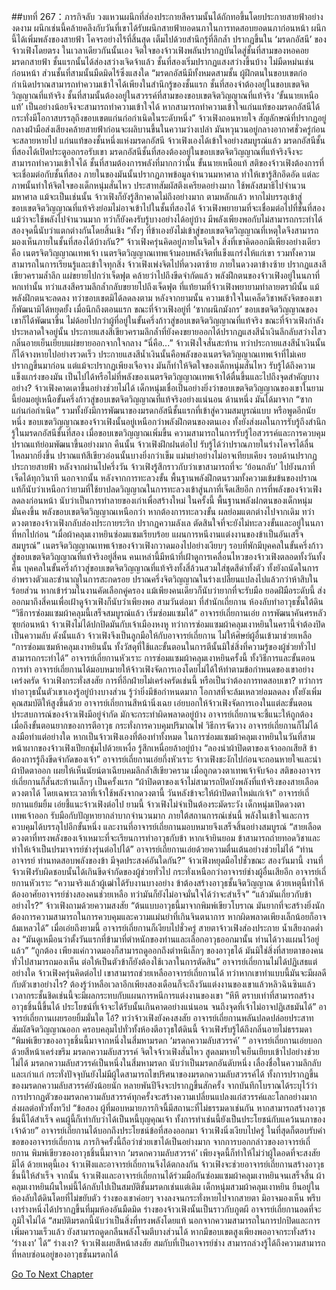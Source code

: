 ##บทที่ 267：ภารกิจลับ
วงแหวนผนึกที่ส่องประกายสีครามนั้นได้ถักทอขึ้นโดยประกายสายฟ้าอย่างงดงาม
ผนึกเช่นนี้คล้ายคลึงกับวันที่เขาได้รับผนึกสายฟ้ายอดนภาในการทดสอบยอดนภาก่อนหน้า ผนึกนี้ได้เพิ่มพลังของสายฟ้า โคจรอย่างไร้ที่สิ้นสุด เต็มไปด้วยสำนึกรู้ที่ลึกล้ำ ปรากฏขึ้นใน ‘มรดกอัสนี’ ของจ้าวเฟิงโดยตรง
ในเวลาเดียวกันนั้นเอง
จิตใจของจ้าวเฟิงพลันปรากฏบันไดสู่ชั้นที่สามของหอคอยมรดกสายฟ้า ชั้นแรกนั้นได้ส่องสว่างเจิดจ้าแล้ว
ชั้นที่สองเริ่มปรากฏแสงสว่างขึ้นบ้าง ไม่มืดหม่นเช่นก่อนหน้า
ส่วนชั้นที่สามนั้นมืดมิดไร้ซึ่งแสงใด
“มรดกอัสนีมีทั้งหมดสามชั้น ผู้ฝึกตนในขอบเขตก่อกำเนิดปราณสามารถทำความเข้าใจได้เพียงในสำนึกรู้ของชั้นแรก ชั้นที่สองจำต้องอยู่ในขอบเขตจิตวิญญาณที่แท้จริง ชั้นที่สามนั้นต้องอยู่ในสวรรค์ที่สามของขอบเขตจิตวิญญาณที่แท้จริง ‘ขั้นนายเหนือแท้’ เป็นอย่างน้อยจึงจะสามารถทำความเข้าใจได้ หากสามารถทำความเข้าใจแก่นแท้ของมรดกอัสนีได้ กระทั่งมีโอกาสบรรลุถึงขอบเขตแก่นก่อกำเนิดในระดับหนึ่ง”
จ้าวเฟิงถอนหายใจ สัญลักษณ์ที่ปรากฏอยู่กลางฝ่ามือส่งเสียงคล้ายสายฟ้าก่อนจะผลิบานขึ้นในความว่างเปล่า มันหวุนวนอยู่กลางอากาศชั่วครู่ก่อนจะสลายหายไป
แก่นแท้ของชั้นหนึ่งแห่งมรดกอัสนี จ้าวเฟิงเองได้เข้าใจอย่างสมบูรณ์แล้ว
มรดกอัสนีชั้นที่สองได้เปิดประตูออกรอรับเขา
มรดกอัสนีชั้นที่สองต้องอยู่ในขอบเขตจิตวิญญาณที่แท้จริงจึงจะสามารถทำความเข้าใจได้
ชั้นที่สามต้องการพลังที่มากกว่านั้น ขั้นนายเหนือแท้
สติของจ้าวเฟิงต้องการที่จะเชื่อมต่อกับชั้นที่สอง ภายในของมันนั้นปรากฏภาพข้อมูลจำนวนมหาศาล ทำให้เขารู้สึกอึดอัด
แต่ละภาพนั้นทำให้จิตใจของเด็กหนุ่มสั่นไหว ประสาทสัมผัสตึงเครียดอย่างมาก ใช้พลังสมาธิไปจำนวนมหาศาล แม้จะเป็นเช่นนั้น จ้าวเฟิงก็ยังรู้สึกาคาดไม่ถึงอย่างมาก
ตามหลักแล้ว หากไม่บรรลุเข้าสู่ขอบเขตจิตวิญญาณที่แท้จริงย่อมไม่อาจเข้าไปในชั้นที่สองได้
จ้าวเฟิงพยายามที่จะเชื่อมต่อไปที่ชั้นที่สอง แม้ว่าจะใช้พลังไปจำนวนมาก ทว่าก็ยังคงรับรู้บางอย่างได้อยู่บ้าง
มีพลังเพียงพอกับไม่สามารถกระทำได้ สองจุดนี้นับว่าแตกต่างกันโดยสิ้นเชิง
“ทั้งๆ ที่ข้าเองยังไม่เข้าสู่ขอบเขตจิตวิญญาณที่เหตุใดจึงสามารถมองเห็นภายในชั้นที่สองได้บ้างกัน?”
จ้าวเฟิงครุ่นคิดอยู่ภายในจิตใจ
สิ่งที่เขาคิดออกมีเพียงอย่างเดียวคือ เนตรจิตวิญญาณเทพเจ้า
เนตรจิตวิญญาณเทพเจ้ามอบพลังจิตที่แข็งแกร่งให้แก่เขา รวมทั้งความสามารถในการเรียนรู้และเข้าใจทุกสิ่ง
จ้าวเฟิงเพ่งจิตไปที่ดวงตาซ้าย
ภายในดวงตาข้างซ้าย ปรากฏแสงสีเขียวครามล้ำลึก แผ่ขยายไปกว่าเจ็ดฟุต คล้ายว่าไปถึงขีดจำกัดแล้ว
พลังฝึกตนของจ้าวเฟิงอยู่ในนภาที่หกเท่านั้น ทว่าแสงสีครามลึกล้ำกลับขยายไปถึงเจ็ดฟุต
ที่แท้ยามที่จ้าวเฟิงพยายามทำลายตราผีนั้น แม้พลังฝึกตนจะลดลง ทว่าขอบเขตมิได้ลดลงตาม หลังจากยามนั้น ความเข้าใจในเคล็ดวิชาพลังจิตของเขาก็พัฒนามิได้หยุดยั้ง
เมื่อนึกถึงตอนแรก ขณะที่จ้าวเฟิงอยู่ที่ ‘ซากผนึกมังกร’ ขอบเขตจิตวิญญาณของเขาก็ได้พัฒนาขึ้น ไม่ด้อยไปกว่าผู้ที่อยู่ในขั้นครึ่งก้าวสู่ขอบเขตจิตวิญญาณที่แท้จริง
ขณะที่จ้าวเฟิงกำลังประหลาดใจอยู่นั้น
ประกายแสงสีเขียวครามลึกล้ำที่ยังคงขยายออกได้ปรากฏแสงสีน้ำเงินลึกลับสว่างไสว กลิ่นอายเย็นเยียบแผ่ขยายออกจากใจกลาง
“นี่คือ...”
จ้าวเฟิงใจสั่นสะท้าน ทว่าประกายแสงสีน้ำเงินนั้นก็ได้จางหายไปอย่างรวดเร็ว
ประกายแสงสีน้ำเงินนั้นคือพลังของเนตรจิตวิญญาณเทพเจ้าที่ไม่เคยปรากฏขึ้นมาก่อน แต่แม้จะปรากฏเพียงเจือจาง มันก็ทำให้จิตใจของเด็กหนุ่มสั่นไหว รับรู้ได้ถึงความแข็งแกร่งของมัน
เป็นไปได้หรือไม่ที่พลังของเนตรจิตวิญญาณเทพเจ้าได้ตื่นขึ้นและไปถึงจุดสำคัญบางอย่าง?
จ้าวเฟิงคาดเดาขึ้นอย่างช่วยไม่ได้
เด็กหนุ่มเชื่อเป็นอย่างยิ่งว่าขอบเขตจิตวิญญาณของเขาในยามนี้ย่อมอยู่เหนือขั้นครึ่งก้าวสู่ขอบเขตจิตวิญญาณที่แท้จริงอย่างแน่นอน
ด้านหนึ่ง มันได้มาจาก “ซากแก่นก่อกำเนิด” รวมทั้งยังมีการพัฒนาของมรดกอัสนีชั้นแรกที่เข้าสู่ความสมบูรณ์แบบ
หรือพูดอีกนัยหนึ่ง
ขอบเขตวิญญาณของจ้าวเฟิงนั้นอยู่เหนือกว่าพลังฝึกตนของตนเอง ทั้งยังส่งผลในการรับรู้ถึงสำนึกรู้ในมรดกอัสนีชั้นที่สอง
เมื่อขอบเขตวิญญาณเพิ่มขึ้น ความสามารถในการรับรู้ไอสวรรค์และการควบคุมปราณแท้ย่อมพัฒนาขึ้นอย่างมาก
คืนนั้น จ้าวเฟิงฝึกฝนต่อไป รับรู้ได้ว่าปราณภายในร่างโคจรได้ลื่นไหลมากยิ่งขึ้น
ปราณแท้สีเขียวอ่อนนั้นบางยิ่งกว่าเข็ม แม่นยำอย่างไม่อาจเทียบเคียง รอบด้านปรากฏประกายสายฟ้า
หลังจากผ่านไปครึ่งวัน
จ้าวเฟิงรู้สึกราวกับว่าเขาสามารถที่จะ ‘ย้อนกลับ’ ไปยังนภาที่เจ็ดได้ทุกวินาที
นอกจากนั้น หลังจากการทะลวงขั้น พื้นฐานพลังฝึกตนรวมทั้งความเข้มข้นของปราณแท้ก็นับว่าเหนือกว่ายามที่ใช้ยาปลดวิญญาณในการทะลวงเข้าสู่นภาที่เจ็ดเสียอีก
การที่พลังของจ้าวเฟิงลดลงก่อนหน้า นับว่าเป็นการทำลายของเก่าเพื่อสร้างใหม่
ในครั้งนี้ พื้นฐานพลังฝกตนของเด็กหนุ่มมั่นคงขึ้น พลังขอบเขตจิตวิญญาณเหนือกว่า หากต้องการทะลวงขั้น ผลย่อมแตกต่างไปจากเดิม
ทว่าดวงตาของจ้าวเฟิงกลับส่องประกายระริก ปรากฏความลังเล ตัดสินใจที่จะยังไม่ทะลวงขั้นและอยู่ในนภาที่หกไปก่อน
“เมื่อผ้าคลุมเงาหยินซ่อมแซมเรียบร้อย แผนการหนีงานแต่งงานของข้าเป็นอันเสร็จสมบูรณ์”
เนตรจิตวิญญาณเทพเจ้าของจ้าวเฟิงกวาดมองไปอย่างเงียบๆ
รอบที่พักมีบุคคลในขั้นครึ่งก้าวสู่ขอบเขตจิตวิญญาณที่แท้จริงอยู่สี่คน คนเหล่านี้มีหน้าที่เฝ้าดูการเคลื่อนไหวของจ้าวเฟิงตลอดทั้งวันทั้งคืน
บุคคลในขั้นครึ่งก้าวสู่ขอบเขตจิตวิญญาณที่แท้จริงทั้งสี่ล้วนสวมใส่ชุดสีดำทั้งตัว ทั้งยังถนัดในการอำพรางตัวและชำนาญในการสะกดรอย
ปราณครึ่งจิตวิญญาณในร่างเปลี่ยนแปลงไปแล้วกว่าห้าสิบในร้อยส่วน หากเข้าร่วมในงานคัดเลือกคู่ครอง แม้เพียงคนเดียวก็นับว่ายากที่จะรับมือ
ยอดฝีมือระดับนี้ ส่งออกมาถึงสี่คนเพื่อเฝ้าดูจ้าวเฟิงก็นับว่าเพียงพอ
สามวันต่อมา
ที่สำนักเถี่ยกาน ห้องลับทำอาวุธชั้นใต้ดิน
“วิธีการซ่อมแซมผ้าคลุมนี้เสร็จสมบูรณ์แล้ว เริ่มซ่อมแซมได้”
อาจารย์เถี่ยกานเอ่ย
การพัฒนาคันศรหลัวซุยก่อนหน้า จ้าวเฟิงไม่ได้ปกปิดมันกับเจ้าเมืองหงหู
ทว่าการซ่อมแซมผ้าคลุมเงาหยินในครานี้จำต้องปิดเป็นความลับ
ดังนั้นแล้ว จ้าวเฟิงจึงเป็นลูกมือให้กับอาจารย์เถี่ยกาน ไม่ให้ศิษย์ผู้อื่นเข้ามาช่วยเหลือ
“การซ่อมแซมห้าคลุมเงาหยินนั้น ทั้งวัสดุที่ใช้และขั้นตอนในการตีนั้นมิใช่สิ่งที่ความรู้ของผู้ช่วยทั่วไปสามารถกระทำได้”
อาจารย์เถี่ยกานหัวเราะ
การซ่อมแซมผ้าคลุมเงาหยินครั้งนี้ ทั้งวิธีการและขั้นตอนการทำ อาจารย์เถี่ยกานได้มอบหมายให้จ้าวเฟิงจัดการเองโดยไม่ได้ให้ทำตามข้อกำหนดของเขาอย่างเคร่งครัด
จ้าวเฟิงกระทั่งสงสัย การที่อีกฝ่ายไม่เคร่งครัดเช่นนี้ หรือเป็นว่าต้องการทดสอบเขา?
ทว่าการทำอาวุธนั้นตัวเขาเองรู้อยู่บ้างบางส่วน รู้ว่ายิ่งมีข้อกำหนดมาก โอกาสที่จะล้มเหลวย่อมลดลง ทั้งยังเพิ่มคุณสมบัติให้สูงขึ้นด้วย
อาจารย์เถี่ยกานสีหน้านิ่งเฉย เอ่ยบอกให้จ้าวเฟิงจัดการเองในแต่ละขั้นตอน
ประสบการณ์ของจ้าวเฟิงมีอยู่จำกัด มักจะกระทำผิดพลาดอยู่บ้าง อาจารย์เถี่ยกานจะชี้แนะให้ถูกต้อง
เมื่อถึงขั้นตอนยากของการตีอาวุธ กระทั่งการควบคุมปริมาณไฟ วิธีการจัดวาง อาจารย์เถี่ยกานก็ไม่ได้ลงมือทำแต่อย่างใด หากเป็นจ้าวเฟิงเองที่ต้องทำทั้งหมด
ในการซ่อมแซมผ้าคลุมเงาหยินในวันที่สาม หน้าผากของจ้าวเฟิงเปียกชุ่มไปด้วยเหงื่อ รู้สึกเหนื่อยล้าอยู่บ้าง
“ลองนำผ้าปิดตาของเจ้าออกเสียสิ ข้าต้องการรู้ถึงขีดจำกัดของเจ้า”
อาจารย์เถี่ยกานเอ่ยกึ่งหัวเราะ
จ้าวเฟิงชะงักไปก่อนจะถอนหายใจและนำผ้าปิดตาออก เผยให้เห็นนัยน์ตาเฉียบคมลึกล้ำสีเขียวคราม
เมื่อถูกดวงตาเทพเจ้าจับจ้อง สติของอาจารย์เถี่ยกานก็สั่นสะท้านเล็กๆ เป็นครั้งแรก
“ผ้าปิดตาของเจ้าไม่สามารถปิดบังพลังที่แท้จริงของสายเลือดดวงตาได้ โดยเฉพาะเวลาที่เจ้าใช้พลังจากดวงตานี้ วันหลังข้าจะให้ผ้าปิดตาใหม่แก่เจ้า”
อาจารย์เถี่ยกานแย้มยิ้ม เอ่ยชี้แนะจ้าวเฟิงต่อไป
ยามนี้
จ้าวเฟิงไม่จำเป็นต้องระมัดระวัง เด็กหนุ่มเปิดดวงตาเทพเจ้าออก รับมือกับปัญหายากลำบากจำนวนมาก
ภายใต้สถานการณ์เช่นนี้ พลังในเข้าใจและการควบคุมได้บรรลุไปอีกขั้นหนึ่ง และงานที่อาจารย์เถี่ยกานมอบหมายจึงเสร็จสิ้นอย่างสมบูรณ์
“สายเลือดดวงตาที่ทรงพลังของเจ้าเหมาะที่จะเรียนการทำอาวุธกับข้า หากเจ้ายินยอม ข้าสามารถถ่ายทอดวิชาและทำให้เจ้าเป็นปรมาจารย์ช่างรุ่นต่อไปได้”
อาจารย์เถี่ยกานเอ่ยด้วยความตื่นเต้นอย่างช่วยไม่ได้
“ท่านอาจารย์ ท่านทดสอบพลังของข้า มีจุดประสงค์อันใดกัน?”
จ้าวเฟิงหยุดมือไปชั่วขณะ
สองวันมานี้ งานที่จ้าวเฟิงรับผิดชอบนั้นได้เกินขีดจำกัดของผู้ช่วยทั่วไป กระทั่งเหนือกว่าอาจารย์ช่างผู้อื่นเสียอีก
อาจารย์เถี่ยกานหัวเราะ “ความจริงแล้วผู้เฒ่าได้รับงานบางอย่าง ข้าต้องสร้างอาวุธชั้นจิตวิญญาณ ด้วยเหตุนี้ทำให้ต้องอาศัยอาจารย์ช่างสองคนช่วยเหลือ ทว่ามันก็ยังไม่อาจมั่นใจได้ว่าจะสำเร็จ”
“แล้วมันเกี่ยวกับข้าอย่างไร?”
จ้าวเฟิงถามด้วยความสงสัย
“ต้นแบบอาวุธนี้มาจากพิมพ์เขียวโบราณ มันยากที่จะสร้างยิ่งนัก ต้องการความสามารถในการควบคุมและความแม่นยำที่เกินจินตนาการ หากผิดพลาดเพียงเล็กน้อยก็อาจล้มเหลวได้”
เมื่อเอ่ยถึงยามนี้ อาจารย์เถี่ยกานก็เงียบไปชั่วครู่
สายตาจ้าวเฟิงส่องประกาย น้ำเสียงกดต่ำลง “มันดูเหมือนว่าตั้งวันแรกที่ข้ามาที่ตำหนักของท่านและเลือกอาวุธออกมานั้น ท่านได้วางแผนไว้อยู่แล้ว”
“ถูกต้อง เพียงแค่กวาดมองก็สามารถดูออกถึงตำหนิเล็กๆ ของอาวุธได้ มันมิใช่สิ่งที่สายตาของคนทั่วไปสามารถมองเห็น ต่อให้เป็นตัวข้าก็ยังต้องใช้เวลาในการตัดสิน”
อาจารย์เถี่ยกานไม่ได้ปฏิเสธแต่อย่างใด
จ้าวเฟิงครุ่นคิดต่อไป เขาสามารถช่วยเหลืออาจารย์เถี่ยกานได้
ทว่าหากเขาทำแบบนี้มันจะมีผลดีกับตัวเขาอย่างไร?
ต้องรู้ว่าหลือเวลาอีกเพียงสองเดือนก็จะถึงวันแต่งงานของเขาแล้วหลิวฉินซินแล้ว
เวลากระชั้นชิดเช่นนี้จะมีผลกระทบกับแผนการหนีการแต่งงานของเขา
“หึหึ ตราบเท่าที่สามารถสร้างอาวุธชิ้นนี้ขึ้นได้ ประโยชน์ที่เจ้าจะได้รับนั้นเกินคาดอย่างแน่นอน จนถึงจุดที่เจ้าไม่อาจปฏิเสธมันได้”
อาจารย์เถี่ยกานเผยรอยยิ้มมั่นใต
โอ้?
ทว่าจ้าวเฟิงยังคงสงสัย
อาจารย์เถี่ยกานพลันปลดปล่อยประสาทสัมผัสจิตวิญญาณออก ครอบคลุมไปทั่วทั้งห้องตีอาวุธใต้ดินนี้
จ้าวเฟิงรับรู้ได้ถึงกลิ่นอายไม่ธรรมดา
“พิมพ์เขียวของอาวุธชิ้นนี้มาจากหนึ่งในสี่มหามรดก ‘มรดกความลับสวรรค์’ ”
อาจารย์เถี่ยกานเอ่ยบอกด้วยสีหน้าเคร่งขรึม
มรดกความลับสวรรค์
จิตใจจ้าวเฟิงสั่นไหว สูดลมหายใจเย็นเยียบเข้าไปอย่างช่วยไม่ได้
มรดกความลับสวรรค์เป็นหนึ่งในสี่มหามรดก นับว่าเป็นมรดกอันดับหนึ่ง เลื่องชื่อในความลึกลับและเก่าแก่
กระทั่งปัจจุบันยังไม่มีผู้ใดสามารถไขปริศนาของมรดกความลับสวรรค์ได้
ทั้งการปรากฏขึ้นของมรดกความลับสวรรค์ยังน้อยนัก หลายพันปีจึงจะปรากฏขึ้นสักครั้ง
จากบันทึกโบราณได้ระบุไว้ว่า การปรากฏตัวของมรดกความลับสวรรค์ทุกครั้งจะสร้างความเปลี่ยนแปลงแก่สวรรค์และโลกอย่างมาก ส่งผลต่อทั่วทั้งทวีป
“ข้อสอง ผู้ที่มอบหมายภารกิจนี้มีสถานะที่ไม่ธรรมดาเช่นกัน หากสามารถสร้างอาวุธชิ้นนี้ได้สำเร็จ คนผู้นี้ก็เท่ากับว่าได้เป็นหนี้บุญคุณเจ้า ทั้งการทำเช่นนี้ยังเป็นประโยชน์กับแคว้นนภาของเจ้าด้วย”
อาจารย์เถี่ยกานได้บอกถึงประโยชน์ข้อที่สองออกมา
จ้าวเฟิงนิ่งเงียบไปครู่ ในที่สุดก็ตอบรับคำขอของอาจารย์เถี่ยกาน
ภารกิจครั้งนี้ถือว่าช่วยเขาได้เป็นอย่างมาก
จากการบอกกล่าวของอาจารย์เถี่ยกาน พิมพ์เขียวของอาวุธชิ้นนี้มาจาก ‘มรดกความลับสวรรค์’ เพียงจุดนี้ก็ทำให้ไม่ว่าผู้ใดอดที่จะสงสัยมิได้
ด้วยเหตุนี้เอง จ้าวเฟิงและอาจารย์เถี่ยกานจึงได้ตกลงกัน
จ้าวเฟิงจะช่วยอาจารย์เถี่ยกานสร้างอาวุธชิ้นนี้ให้สำเร็จ
จากนั้น
จ้าวเฟิงและอาจารย์เถี่ยกานได้ร่วมมือกันซ่อมแซมผ้าคลุมเงาหยินจนเสร็จสิ้น
ผ้าคลุมเงาหยินผืนใหม่นี้ได้กลับไปเป็นสมบัติชั้นมรดกเช่นแต่เดิม
เด็กหนุ่มสวมผ้าคลุมเงาหยิน ยืนอยู่ในห้องลับใต้ดินโดยที่ไม่ขยับตัว ร่างของเขาค่อยๆ จางลงจนกระทั่งหายไปจากสายตา มิอาจมองเห็น
พรึบ
เงาร่างหนึ่งได้ปรากฏขึ้นที่มุมห้องอันมืดมิด
ร่างของจ้าวเฟิงนั้นเป็นราวกับภูตผี
อาจารย์เถี่ยกานอดที่จะภูมิใจไม่ได้ “สมบัติมรดกนี้นับว่าเป็นสิ่งที่ทรงพลังโดยแท้ นอกจากความสามารถในการปกปิดและการเพิ่มความเร็วแล้ว ยังสามารถดูดกลืนพลังโจมตีบางส่วนได้ หากมีขอบเขตสูงเพียงพออาจกระทั่งสร้าง ‘ร่างเงา’ ได้”
ร่างเงา?
จ้าวเฟิงเผยสีหน้าสงสัย สมกับที่เป็นอาจารย์ช่าง สามารถล่วงรู้ได้ถึงความสามารถที่หลบซ่อนอยู่ของอาวุธชั้นมรดกได้


[Go To Next Chapter]( ./47.md)